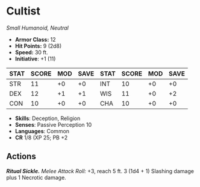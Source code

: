 # Cultist

*Small Humanoid, Neutral*

- **Armor Class:** 12
- **Hit Points:** 9 (2d8)
- **Speed:** 30 ft.
- **Initiative**: +1 (11)

|STAT|SCORE|MOD|SAVE|STAT|SCORE|MOD|SAVE|
| --- | --- | --- | ---- |---| --- | --- | ---- |
| STR | 11 | +0 | +0 | INT | 10 | +0 | +0 |
| DEX | 12 | +1 | +1 | WIS | 11 | +0 | +2 |
| CON | 10 | +0 | +0 | CHA | 10 | +0 | +0 |

- **Skills**: Deception, Religion
- **Senses**: Passive Perception 10
- **Languages**: Common
- **CR** 1/8 (XP 25; PB +2

## Actions

***Ritual Sickle.*** *Melee Attack Roll:* +3, reach 5 ft. 3 (1d4 + 1) Slashing damage plus 1 Necrotic damage.

